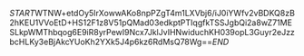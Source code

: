 $START$WTNW+etdOy5IrXowwAKo8npPZgT4m1LXVbj6/iJ0iYWfv2vBDKQ8zB2hKEU1VVoEtD+HS12F1z8V51pQMad03edkptPTIqgfkTSSJgbQi2a8wZ71MESLkpWMThbqog6E9iR8yrPewI9Ncx7JklJvIHNwiduchKH039opL3Guyr2eJzzbcHLKy3eBjAkcYUoKh2YXk5J4p6kz6RdMsQ78Wg==$END$